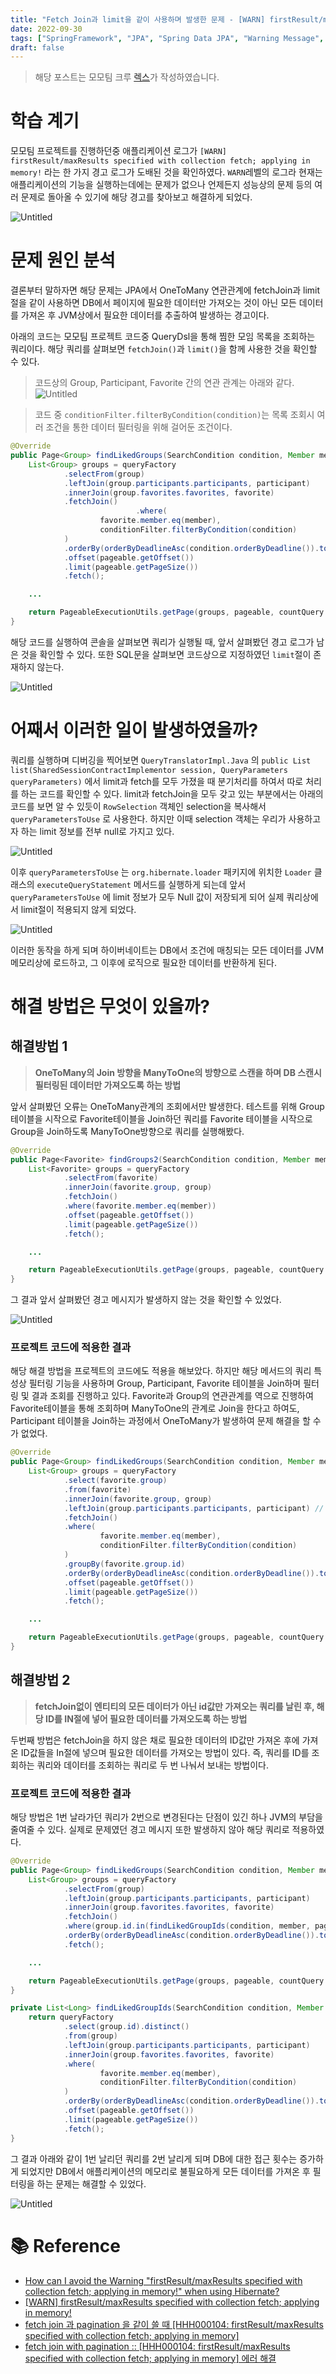 ```yaml
---
title: "Fetch Join과 limit을 같이 사용하며 발생한 문제 - [WARN] firstResult/maxResults specified with collection fetch; applying in memory!"
date: 2022-09-30
tags: ["SpringFramework", "JPA", "Spring Data JPA", "Warning Message", "FetchJoin", "Limit"]
draft: false
---
```


> 해당 포스트는 모모팀 크루 [렉스](https://github.com/Seongwon97)가 작성하였습니다.

# 학습 계기

모모팀 프로젝트를 진행하던중 애플리케이션 로그가 `[WARN] firstResult/maxResults specified with collection fetch; applying in memory!` 라는 한 가지 경고 로그가 도배된 것을 확인하였다. `WARN`레벨의 로그라 현재는 애플리케이션의 기능을 실행하는데에는 문제가 없으나 언제든지 성능상의 문제 등의 여러 문제로 돌아올 수 있기에 해당 경고를 찾아보고 해결하게 되었다.

![Untitled](image/20220930-FetchJoin과-limit을-같이-사용하며-발생한-문제/img.png)

# 문제 원인 분석

결론부터 말하자면 해당 문제는 JPA에서 OneToMany 연관관계에 fetchJoin과 limit절을 같이 사용하면 DB에서 페이지에 필요한 데이터만 가져오는 것이 아닌 모든 데이터를 가져온 후 JVM상에서 필요한 데이터를 추출하여 발생하는 경고이다.

아래의 코드는 모모팀 프로젝트 코드중 QueryDsl을 통해 찜한 모임 목록을 조회하는 쿼리이다. 해당 쿼리를 살펴보면 `fetchJoin()`과 `limit()`을 함께 사용한 것을 확인할 수 있다.

> 코드상의 Group, Participant, Favorite 간의 연관 관계는 아래와 같다.
> ![Untitled](image/20220930-FetchJoin과-limit을-같이-사용하며-발생한-문제/img_6.png)

> 코드 중 `conditionFilter.filterByCondition(condition)`는 목록 조회시 여러 조건을 통한 데이터 필터링을 위해 걸어둔 조건이다.


```java
@Override
public Page<Group> findLikedGroups(SearchCondition condition, Member member, Pageable pageable) {
    List<Group> groups = queryFactory
            .selectFrom(group)
            .leftJoin(group.participants.participants, participant)
            .innerJoin(group.favorites.favorites, favorite)
            .fetchJoin()
                            .where(
                    favorite.member.eq(member),
                    conditionFilter.filterByCondition(condition)
            )
            .orderBy(orderByDeadlineAsc(condition.orderByDeadline()).toArray(OrderSpecifier[]::new))
            .offset(pageable.getOffset())
            .limit(pageable.getPageSize())
            .fetch();

    ...

    return PageableExecutionUtils.getPage(groups, pageable, countQuery::fetchOne);
}
```

해당 코드를 실행하여 콘솔을 살펴보면 쿼리가 실행될 때, 앞서 살펴봤던 경고 로그가 남은 것을 확인할 수 있다. 또한 SQL문을 살펴보면 코드상으로 지정하였던 `limit`절이 존재하지 않는다.

![Untitled](image/20220930-FetchJoin과-limit을-같이-사용하며-발생한-문제/img_1.png)

# 어째서 이러한 일이 발생하였을까?

쿼리를 실행하며 디버깅을 찍어보면 `QueryTranslatorImpl.Java` 의 `public List list(SharedSessionContractImplementor session, QueryParameters queryParameters)` 에서 limit과 fetch를 모두 가졌을 때 분기처리를 하여서 따로 처리를 하는 코드를 확인할 수 있다. limit과 fetchJoin을 모두 갖고 있는 부분에서는 아래의 코드를 보면 알 수 있듯이 `RowSelection` 객체인 selection을 복사해서 `queryParametersToUse` 로 사용한다. 하지만 이때 selection 객체는 우리가 사용하고자 하는 limit 정보를 전부 null로 가지고 있다.

![Untitled](image/20220930-FetchJoin과-limit을-같이-사용하며-발생한-문제/img_2.png)

이후 `queryParametersToUse` 는 `org.hibernate.loader` 패키지에 위치한 `Loader` 클래스의 `executeQueryStatement` 메서드를 실행하게 되는데 앞서 `queryParametersToUse` 에 limit 정보가 모두 Null 값이 저장되게 되어 실제 쿼리상에서 limit절이 적용되지 않게 되었다.

![Untitled](image/20220930-FetchJoin과-limit을-같이-사용하며-발생한-문제/img_3.png)

이러한 동작을 하게 되며 하이버네이트는 DB에서 조건에 매칭되는 모든 데이터를 JVM 메모리상에 로드하고, 그 이후에 로직으로 필요한 데이터를 반환하게 된다.

# 해결 방법은 무엇이 있을까?

## 해결방법 1
> **OneToMany의 Join 방향을 ManyToOne의 방향으로 스캔을 하며 DB 스캔시 필터링된 데이터만 가져오도록 하는 방법**

앞서 살펴봤던 오류는 OneToMany관계의 조회에서만 발생한다. 테스트를 위해 Group테이블을 시작으로 Favorite테이블을 Join하던 쿼리를 Favorite 테이블을 시작으로 Group을 Join하도록 ManyToOne방향으로 쿼리를 실행해봤다.

```java
@Override
public Page<Favorite> findGroups2(SearchCondition condition, Member member, Pageable pageable) {
    List<Favorite> groups = queryFactory
            .selectFrom(favorite)
            .innerJoin(favorite.group, group)
            .fetchJoin()
            .where(favorite.member.eq(member))
            .offset(pageable.getOffset())
            .limit(pageable.getPageSize())
            .fetch();

    ...

    return PageableExecutionUtils.getPage(groups, pageable, countQuery::fetchOne);
}
```

그 결과 앞서 살펴봤던 경고 메시지가 발생하지 않는 것을 확인할 수 있었다.

![Untitled](image/20220930-FetchJoin과-limit을-같이-사용하며-발생한-문제/img_4.png)

### 프로젝트 코드에 적용한 결과

해당 해결 방법을 프로젝트의 코드에도 적용을 해보았다. 하지만 해당 메서드의 쿼리 특성상 필터링 기능을 사용하며 Group, Participant, Favorite 테이블을 Join하며 필터링 및 결과 조회를 진행하고 있다. Favorite과 Group의 연관관계를 역으로 진행하여 Favorite테이블을 통해 조회하며 ManyToOne의 관계로 Join을 한다고 하여도, Participant 테이블을 Join하는 과정에서 OneToMany가 발생하여 문제 해결을 할 수가 없었다.

```java
@Override
public Page<Group> findLikedGroups(SearchCondition condition, Member member, Pageable pageable) {
    List<Group> groups = queryFactory
            .select(favorite.group)
            .from(favorite)
            .innerJoin(favorite.group, group)
            .leftJoin(group.participants.participants, participant) // 해당 과정에서 OneToMany가 발생
            .fetchJoin()
            .where(
                    favorite.member.eq(member),
                    conditionFilter.filterByCondition(condition)
            )
            .groupBy(favorite.group.id)
            .orderBy(orderByDeadlineAsc(condition.orderByDeadline()).toArray(OrderSpecifier[]::new))
            .offset(pageable.getOffset())
            .limit(pageable.getPageSize())
            .fetch();

    ...

    return PageableExecutionUtils.getPage(groups, pageable, countQuery::fetchOne);
}
```

## 해결방법 2
> **fetchJoin없이 엔티티의 모든 데이터가 아닌 id값만 가져오는 쿼리를 날린 후, 해당 ID를 IN절에 넣어 필요한 데이터를 가져오도록 하는 방법**

두번째 방법은 fetchJoin을 하지 않은 채로 필요한 데이터의 ID값만 가져온 후에 가져온 ID값들을 In절에 넣으며 필요한 데이터를 가져오는 방법이 있다. 즉, 쿼리를 ID를 조회하는 쿼리와 데이터를 조회하는 쿼리로 두 번 나눠서 보내는 방법이다.

### 프로젝트 코드에 적용한 결과

해당 방법은 1번 날라가던 쿼리가 2번으로 변경된다는 단점이 있긴 하나 JVM의 부담을 줄여줄 수 있다. 실제로 문제였던 경고 메시지 또한 발생하지 않아 해당 쿼리로 적용하였다.

```java
@Override
public Page<Group> findLikedGroups(SearchCondition condition, Member member, Pageable pageable) {
    List<Group> groups = queryFactory
            .selectFrom(group)
            .leftJoin(group.participants.participants, participant)
            .innerJoin(group.favorites.favorites, favorite)
            .fetchJoin()
            .where(group.id.in(findLikedGroupIds(condition, member, pageable)))
            .orderBy(orderByDeadlineAsc(condition.orderByDeadline()).toArray(OrderSpecifier[]::new))
            .fetch();

    ...

    return PageableExecutionUtils.getPage(groups, pageable, countQuery::fetchOne);
}

private List<Long> findLikedGroupIds(SearchCondition condition, Member member, Pageable pageable) {
    return queryFactory
            .select(group.id).distinct()
            .from(group)
            .leftJoin(group.participants.participants, participant)
            .innerJoin(group.favorites.favorites, favorite)
            .where(
                    favorite.member.eq(member),
                    conditionFilter.filterByCondition(condition)
            )
            .orderBy(orderByDeadlineAsc(condition.orderByDeadline()).toArray(OrderSpecifier[]::new))
            .offset(pageable.getOffset())
            .limit(pageable.getPageSize())
            .fetch();
}
```

그 결과 아래와 같이 1번 날리던 쿼리를 2번 날리게 되며 DB에 대한 접근 횟수는 증가하게 되었지만 DB에서 애플리케이션의 메모리로 불필요하게 모든 데이터를 가져온 후 필터링을 하는 문제는 해결할 수 있었다.

![Untitled](image/20220930-FetchJoin과-limit을-같이-사용하며-발생한-문제/img_5.png)

# 📚 Reference
- [How can I avoid the Warning "firstResult/maxResults specified with collection fetch; applying in memory!" when using Hibernate?](https://stackoverflow.com/questions/11431670/how-can-i-avoid-the-warning-firstresult-maxresults-specified-with-collection-fe)
- [[WARN] firstResult/maxResults specified with collection fetch; applying in memory!](https://velog.io/@cksdnr066/WARN-firstResultmaxResults-specified-with-collection-fetch-applying-in-memory)
- [fetch join 과 pagination 을 같이 쓸 때 [HHH000104: firstResult/maxResults specified with collection fetch; applying in memory]](https://javabom.tistory.com/104)
- [fetch join with pagination :: [HHH000104: firstResult/maxResults specified with collection fetch; applying in memory] 에러 해결](https://soon-devblog.tistory.com/40)
